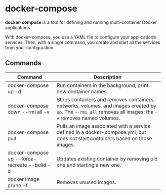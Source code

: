 # docker-compose

**docker-compose** is a tool for defining and running multi-container Docker applications.

With docker-compose, you use a YAML file to configure your application’s services. Then, with a single command, you create and start all the services from your configuration.

## Commands

| Command                                       | Description                                                                                                                                                 |
| --------------------------------------------- | ----------------------------------------------------------------------------------------------------------------------------------------------------------- |
| docker-compose up -d                          | Run containers in the background, print new container names.                                                                                                |
| docker-compose down --rmi all -v              | Stops containers and removes containers, networks, volumes, and images created by `up`. The `--rmi all` removes all images; the `-v` removes named volumes. |
| docker-compose pull                           | Pulls an image associated with a service defined in a docker-compose.yml, but does not start containers based on those images.                              |
| docker-compose up --force-recreate --build -d | Updates existing container by removing old one and starting a new one.                                                                                      |
| docker image prune -f                         | Removes unused images.                                                                                                                                      |
